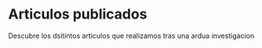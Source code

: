 
<html lang="es">
<head>
  <meta charset="UTF-8">
  <meta name="viewport" content="width=device-width, initial-scale=1">
<h1> Articulos publicados </h1>
<p>Descubre los dsitintos articulos que realizamos tras una ardua investigacion </p>

  <link rel="stylesheet" href="style.css">
